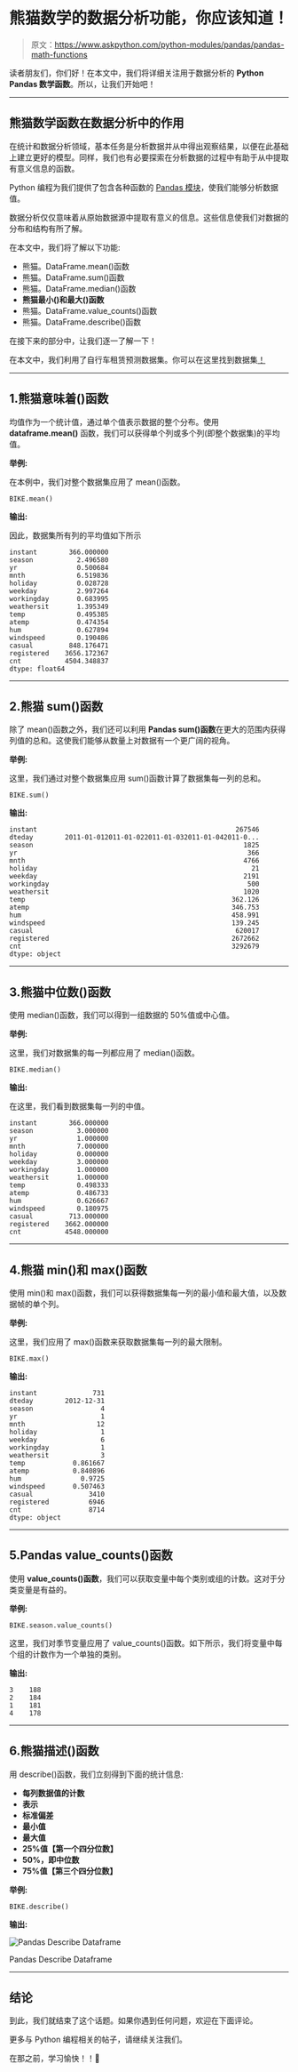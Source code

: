 # 熊猫数学的数据分析功能，你应该知道！

> 原文：<https://www.askpython.com/python-modules/pandas/pandas-math-functions>

读者朋友们，你们好！在本文中，我们将详细关注用于数据分析的 **Python Pandas 数学函数**。所以，让我们开始吧！

* * *

## 熊猫数学函数在数据分析中的作用

在统计和数据分析领域，基本任务是分析数据并从中得出观察结果，以便在此基础上建立更好的模型。同样，我们也有必要探索在分析数据的过程中有助于从中提取有意义信息的函数。

Python 编程为我们提供了包含各种函数的 [Pandas 模块](https://www.askpython.com/python-modules/pandas/python-pandas-module-tutorial)，使我们能够分析数据值。

数据分析仅仅意味着从原始数据源中提取有意义的信息。这些信息使我们对数据的分布和结构有所了解。

在本文中，我们将了解以下功能:

*   熊猫。DataFrame.mean()函数
*   熊猫。DataFrame.sum()函数
*   熊猫。DataFrame.median()函数
*   **熊猫最小()和最大()函数**
*   熊猫。DataFrame.value_counts()函数
*   熊猫。DataFrame.describe()函数

在接下来的部分中，让我们逐一了解一下！

在本文中，我们利用了自行车租赁预测数据集。你可以在这里找到数据集[！](https://github.com/Safa1615/BIKE-RENTAL-COUNT/blob/master/day.csv)

* * *

## 1.熊猫意味着()函数

均值作为一个统计值，通过单个值表示数据的整个分布。使用 **dataframe.mean()** 函数，我们可以获得单个列或多个列(即整个数据集)的平均值。

**举例:**

在本例中，我们对整个数据集应用了 mean()函数。

```
BIKE.mean()

```

**输出:**

因此，数据集所有列的平均值如下所示

```
instant        366.000000
season           2.496580
yr               0.500684
mnth             6.519836
holiday          0.028728
weekday          2.997264
workingday       0.683995
weathersit       1.395349
temp             0.495385
atemp            0.474354
hum              0.627894
windspeed        0.190486
casual         848.176471
registered    3656.172367
cnt           4504.348837
dtype: float64

```

* * *

## 2.熊猫 sum()函数

除了 mean()函数之外，我们还可以利用 **Pandas sum()函数**在更大的范围内获得列值的总和。这使我们能够从数量上对数据有一个更广阔的视角。

**举例:**

这里，我们通过对整个数据集应用 sum()函数计算了数据集每一列的总和。

```
BIKE.sum()

```

**输出:**

```
instant                                                  267546
dteday        2011-01-012011-01-022011-01-032011-01-042011-0...
season                                                     1825
yr                                                          366
mnth                                                       4766
holiday                                                      21
weekday                                                    2191
workingday                                                  500
weathersit                                                 1020
temp                                                    362.126
atemp                                                   346.753
hum                                                     458.991
windspeed                                               139.245
casual                                                   620017
registered                                              2672662
cnt                                                     3292679
dtype: object

```

* * *

## 3.熊猫中位数()函数

使用 median()函数，我们可以得到一组数据的 50%值或中心值。

**举例:**

这里，我们对数据集的每一列都应用了 median()函数。

```
BIKE.median()

```

**输出:**

在这里，我们看到数据集每一列的中值。

```
instant        366.000000
season           3.000000
yr               1.000000
mnth             7.000000
holiday          0.000000
weekday          3.000000
workingday       1.000000
weathersit       1.000000
temp             0.498333
atemp            0.486733
hum              0.626667
windspeed        0.180975
casual         713.000000
registered    3662.000000
cnt           4548.000000

```

* * *

## 4.熊猫 min()和 max()函数

使用 min()和 max()函数，我们可以获得数据集每一列的最小值和最大值，以及数据帧的单个列。

**举例:**

这里，我们应用了 max()函数来获取数据集每一列的最大限制。

```
BIKE.max()

```

**输出:**

```
instant              731
dteday        2012-12-31
season                 4
yr                     1
mnth                  12
holiday                1
weekday                6
workingday             1
weathersit             3
temp            0.861667
atemp           0.840896
hum               0.9725
windspeed       0.507463
casual              3410
registered          6946
cnt                 8714
dtype: object

```

* * *

## 5.Pandas value_counts()函数

使用 **value_counts()函数**，我们可以获取变量中每个类别或组的计数。这对于分类变量是有益的。

**举例:**

```
BIKE.season.value_counts()

```

这里，我们对季节变量应用了 value_counts()函数。如下所示，我们将变量中每个组的计数作为一个单独的类别。

**输出:**

```
3    188
2    184
1    181
4    178

```

* * *

## 6.熊猫描述()函数

用 describe()函数，我们立刻得到下面的统计信息:

*   **每列数据值的计数**
*   **表示**
*   **标准偏差**
*   **最小值**
*   **最大值**
*   **25%值【第一个四分位数】**
*   **50%，即中位数**
*   **75%值【第三个四分位数】**

**举例:**

```
BIKE.describe()

```

**输出:**

![Pandas Describe Dataframe](img/94845ef78388231a0be5ff569e368e51.png)

Pandas Describe Dataframe

* * *

## 结论

到此，我们就结束了这个话题。如果你遇到任何问题，欢迎在下面评论。

更多与 Python 编程相关的帖子，请继续关注我们。

在那之前，学习愉快！！🙂